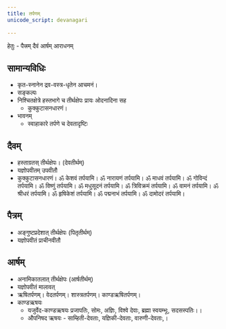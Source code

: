 ```yaml
---    
title: तर्पणम्
unicode_script: devanagari  
  
---    
```


हेतुः - पैत्त्रम् दैवं आर्षम् आराधनम्

## सामान्यविधिः

- कृत-स्नानेन द्रव-वस्त्र-धृतेन आचमनं।
- सङ्कल्पः
- निश्चितक्षेत्रे हस्तभागे च तीर्थक्षेपः प्रायः ओदनादिना सह
  - कुक्कुटासनधारणं।
- भावनम्
  - स्वाहाकारे तर्पणे च देवतादृष्टिः

## दैवम्

- हस्ताग्रतस् तीर्थक्षेपः। (देवतीर्थम्)
- यज्ञोपवीतम् उपवीतौ
- कुक्कुटासनधारणं। ॐ केशवं तर्पयामि। ॐ नारायणं तर्पयामि। ॐ माधवं तर्पयामि। ॐ गोविन्दं तर्पयामि। ॐ विष्णुं तर्पयामि। ॐ मधुसूदनं तर्पयामि। ॐ त्रिविक्रमं तर्पयामि। ॐ वामनं तर्पयामि। ॐ श्रीधरं तर्पयामि। ॐ हृषिकेशं तर्पयामि। ॐ पद्मनाभं तर्पयामि। ॐ दामोदरं तर्पयामि।

## पैत्रम्

- अङ्गुष्टप्रदेशात् तीर्थक्षेपः (पितृतीर्थम्)
- यज्ञोपवीतं प्राचीनवीतौ

## आर्षम्

- अनामिकातलात् तीर्थक्षेपः (आर्षतीर्थम्)
- यज्ञोपवीतं मालावत्
- ऋषितर्पणम्। वेदतर्पणम्। शास्त्रतर्पणम्। काण्डऋषितर्पणम्।
- काण्डऋषयः
  - यजुर्वेद-काण्डऋषयः प्रजापतिः, सोमः, अज्ञिः, विश्वे देवाः, ब्रह्मा स्वयम्भूः, सदसस्पतिः।।
  - औपनिषद ऋषयः - साम्हिती-देवताः, यज्ञिकी-देवताः, वारुणी-देवताः,।
